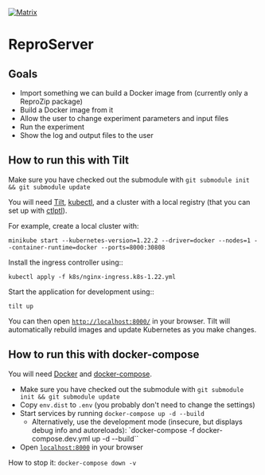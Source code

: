 [![Matrix](https://img.shields.io/badge/chat-matrix.org-blue.svg)](https://riot.im/app/#/room/#reprozip:matrix.org)

ReproServer
===========

Goals
-----

* Import something we can build a Docker image from (currently only a ReproZip package)
* Build a Docker image from it
* Allow the user to change experiment parameters and input files
* Run the experiment
* Show the log and output files to the user

How to run this with Tilt
-------------------------

Make sure you have checked out the submodule with `git submodule init && git submodule update`

You will need [Tilt](https://docs.tilt.dev/install.html), [kubectl](https://kubernetes.io/docs/tasks/tools/), and a cluster with a local registry (that you can set up with [ctlptl](https://github.com/tilt-dev/ctlptl)).

For example, create a local cluster with:

```
minikube start --kubernetes-version=1.22.2 --driver=docker --nodes=1 --container-runtime=docker --ports=8000:30808
```

Install the ingress controller using::

```
kubectl apply -f k8s/nginx-ingress.k8s-1.22.yml
```

Start the application for development using::

```
tilt up
```

You can then open [`http://localhost:8000/`](http://localhost:8000/) in your browser. Tilt will automatically rebuild images and update Kubernetes as you make changes.

How to run this with docker-compose
-----------------------------------

You will need [Docker](https://hub.docker.com/search/?type=edition&offering=community>) and [docker-compose](https://docs.docker.com/compose/install/).

* Make sure you have checked out the submodule with `git submodule init && git submodule update`
* Copy `env.dist` to `.env` (you probably don't need to change the settings)
* Start services by running `docker-compose up -d --build`
  * Alternatively, use the development mode (insecure, but displays debug info and autoreloads): `docker-compose -f docker-compose.dev.yml up -d --build``
* Open [`localhost:8000`](http://localhost:8000/) in your browser

How to stop it: `docker-compose down -v`
